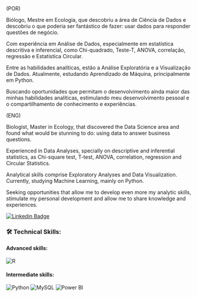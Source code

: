 (POR)

Biólogo, Mestre em Ecologia, que descobriu a área de Ciência de Dados e descobriu o que poderia ser fantástico de fazer: usar dados para responder questões de negócio.

Com experiência em Análise de Dados, especialmente em estatística descritiva e inferencial, como Chi-quadrado, Teste-T, ANOVA, correlação, regressão e Estatística Circular.

Entre as habilidades analíticas, estão a Análise Exploratória e a Visualização de Dados. Atualmente, estudando Aprendizado de Máquina, principalmente em Python.

Buscando oportunidades que permitam o desenvolvimento ainda maior das minhas habilidades analíticas, estimulando meu desenvolvimento pessoal e o compartilhamento de conhecimento e experiências.


(ENG)

Biologist, Master in Ecology, that discovered the Data Science area and found what would be stunning to do: using data to answer business questions.

Experienced in Data Analyses, specially on descriptive and inferential statistics, as Chi-square test, T-test, ANOVA, correlation, regression and Circular Statistics.

Analytical skills comprise Exploratory Analyses and Data Visualization. Currently, studying Machine Learning, mainly on Python.

Seeking opportunities that allow me to develop even more my analytic skills, stimulate my personal development and allow me to share knowledge and experiences.

[![Linkedin Badge](https://img.shields.io/badge/-LinkedIn-blue?style=flat-square&logo=Linkedin&logoColor=white&link=https://www.linkedin.com/in/karinnecristinapereira//)](https://www.linkedin.com/in/guilherme-nogueira-583940123/)

 ### 🛠 **Technical Skills:**
 
 #### Advanced skills:
 ![R](https://img.shields.io/badge/R-276DC3?style=for-the-badge&logo=r&logoColor=white)
 
 #### Intermediate skills:
  ![Python](https://img.shields.io/badge/Python-14354C?style=for-the-badge&logo=python&logoColor=white)
  ![MySQL](https://img.shields.io/badge/MySQL-00000F?style=for-the-badge&logo=mysql&logoColor=white)
![Power BI](https://img.shields.io/badge/PowerBI-F2C811?style=for-the-badge&logo=Power%20BI&logoColor=white)
